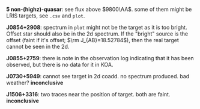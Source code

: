 **5 non-(highz)-quasar**: see flux above $9800\AA$. some of them might be LRIS targets, see ``.csv`` and ``plot``.

**J0854+2908**: spectrum in ``plot`` might not be the target as it is too bright. Offset star should also be in the 2d spectrum. If the "bright" source is the offset (faint if it's offset; $\rm J_{AB}=18.52784$), then the real target cannot be seen in the 2d.

**J0855+2759**: there is note in the observation log indicating that it has been observed, but there is no data for it in KOA.

**J0730+5949**: cannot see target in 2d coadd. no spectrum produced. bad weather? **inconclusive**

**J1506+3316**: two traces near the position of target. both are faint. **inconclusive**